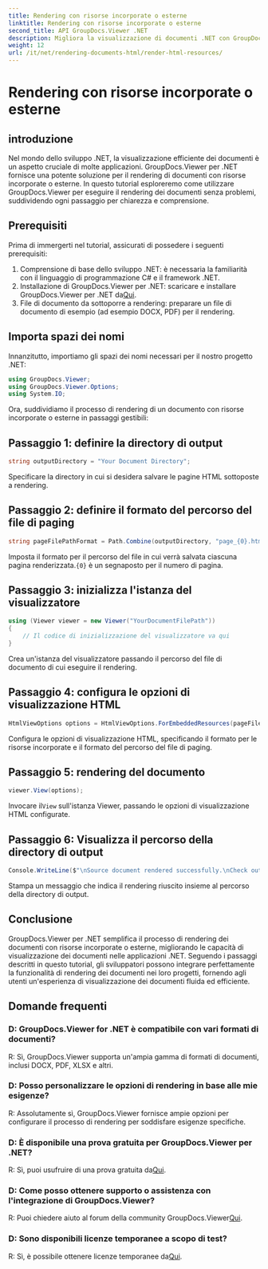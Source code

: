 ```yaml
---
title: Rendering con risorse incorporate o esterne
linktitle: Rendering con risorse incorporate o esterne
second_title: API GroupDocs.Viewer .NET
description: Migliora la visualizzazione di documenti .NET con GroupDocs.Viewer per un rendering senza interruzioni. Segui il nostro tutorial per un'integrazione efficiente e un'esperienza utente superiore.
weight: 12
url: /it/net/rendering-documents-html/render-html-resources/
---
```


# Rendering con risorse incorporate o esterne

## introduzione

Nel mondo dello sviluppo .NET, la visualizzazione efficiente dei documenti è un aspetto cruciale di molte applicazioni. GroupDocs.Viewer per .NET fornisce una potente soluzione per il rendering di documenti con risorse incorporate o esterne. In questo tutorial esploreremo come utilizzare GroupDocs.Viewer per eseguire il rendering dei documenti senza problemi, suddividendo ogni passaggio per chiarezza e comprensione.

## Prerequisiti

Prima di immergerti nel tutorial, assicurati di possedere i seguenti prerequisiti:

1. Comprensione di base dello sviluppo .NET: è necessaria la familiarità con il linguaggio di programmazione C# e il framework .NET.
2.  Installazione di GroupDocs.Viewer per .NET: scaricare e installare GroupDocs.Viewer per .NET da[Qui](https://releases.groupdocs.com/viewer/net/).
3. File di documento da sottoporre a rendering: preparare un file di documento di esempio (ad esempio DOCX, PDF) per il rendering.

## Importa spazi dei nomi

Innanzitutto, importiamo gli spazi dei nomi necessari per il nostro progetto .NET:

```csharp
using GroupDocs.Viewer;
using GroupDocs.Viewer.Options;
using System.IO;
```

Ora, suddividiamo il processo di rendering di un documento con risorse incorporate o esterne in passaggi gestibili:

## Passaggio 1: definire la directory di output

```csharp
string outputDirectory = "Your Document Directory";
```

Specificare la directory in cui si desidera salvare le pagine HTML sottoposte a rendering.

## Passaggio 2: definire il formato del percorso del file di paging

```csharp
string pageFilePathFormat = Path.Combine(outputDirectory, "page_{0}.html");
```

Imposta il formato per il percorso del file in cui verrà salvata ciascuna pagina renderizzata.`{0}` è un segnaposto per il numero di pagina.

## Passaggio 3: inizializza l'istanza del visualizzatore

```csharp
using (Viewer viewer = new Viewer("YourDocumentFilePath"))
{
    // Il codice di inizializzazione del visualizzatore va qui
}
```

Crea un'istanza del visualizzatore passando il percorso del file di documento di cui eseguire il rendering.

## Passaggio 4: configura le opzioni di visualizzazione HTML

```csharp
HtmlViewOptions options = HtmlViewOptions.ForEmbeddedResources(pageFilePathFormat);
```

Configura le opzioni di visualizzazione HTML, specificando il formato per le risorse incorporate e il formato del percorso del file di paging.

## Passaggio 5: rendering del documento

```csharp
viewer.View(options);
```

 Invocare il`View` sull'istanza Viewer, passando le opzioni di visualizzazione HTML configurate.

## Passaggio 6: Visualizza il percorso della directory di output

```csharp
Console.WriteLine($"\nSource document rendered successfully.\nCheck output in: {outputDirectory}");
```

Stampa un messaggio che indica il rendering riuscito insieme al percorso della directory di output.

## Conclusione

GroupDocs.Viewer per .NET semplifica il processo di rendering dei documenti con risorse incorporate o esterne, migliorando le capacità di visualizzazione dei documenti nelle applicazioni .NET. Seguendo i passaggi descritti in questo tutorial, gli sviluppatori possono integrare perfettamente la funzionalità di rendering dei documenti nei loro progetti, fornendo agli utenti un'esperienza di visualizzazione dei documenti fluida ed efficiente.

## Domande frequenti

### D: GroupDocs.Viewer for .NET è compatibile con vari formati di documenti?

R: Sì, GroupDocs.Viewer supporta un'ampia gamma di formati di documenti, inclusi DOCX, PDF, XLSX e altri.

### D: Posso personalizzare le opzioni di rendering in base alle mie esigenze?

R: Assolutamente sì, GroupDocs.Viewer fornisce ampie opzioni per configurare il processo di rendering per soddisfare esigenze specifiche.

### D: È disponibile una prova gratuita per GroupDocs.Viewer per .NET?

 R: Sì, puoi usufruire di una prova gratuita da[Qui](https://releases.groupdocs.com/).

### D: Come posso ottenere supporto o assistenza con l'integrazione di GroupDocs.Viewer?

 R: Puoi chiedere aiuto al forum della community GroupDocs.Viewer[Qui](https://forum.groupdocs.com/c/viewer/9).

### D: Sono disponibili licenze temporanee a scopo di test?

 R: Sì, è possibile ottenere licenze temporanee da[Qui](https://purchase.groupdocs.com/temporary-license/).